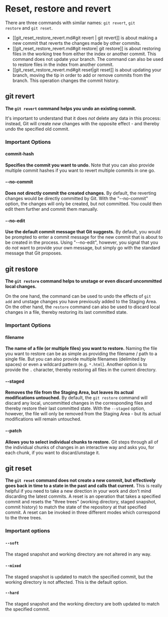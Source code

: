 # Reset, restore and revert

There are three commands with similar names: `git revert`, `git restore` and `git reset`.

- [[git_reset_restore_revert.md#git revert | git revert]] is about making a new commit that reverts the changes made by other commits.
- [[git_reset_restore_revert.md#git restore| git restore]] is about restoring files in the working tree from either the index or another commit. This command does not update your branch. The command can also be used to restore files in the index from another commit.
- [[git_reset_restore_revert.md#git reset|git reset]] is about updating your branch, moving the tip in order to add or remove commits from the branch. This operation changes the commit history.

## git revert
**The `git revert` command helps you undo an existing commit.**

It's important to understand that it does _not_ delete any data in this process: instead, Git will create _new_ changes with the opposite effect - and thereby undo the specified old commit.
### Important Options
#### commit-hash
**Specifies the commit you want to undo.** Note that you can also provide multiple commit hashes if you want to revert multiple commits in one go.
#### --no-commit
**Does not directly commit the created changes.** By default, the reverting changes would be directly committed by Git. With the "--no-commit" option, the changes will only be created, but not committed. You could then edit them further and commit them manually.
#### --no-edit
**Use the default commit message that Git suggests.** By default, you would be prompted to enter a commit message for the new commit that is about to be created in the process. Using "--no-edit", however, you signal that you do _not_ want to provide your own message, but simply go with the standard message that Git proposes.


## git restore
**The `git restore` command helps to unstage or even discard uncommitted local changes.**

On the one hand, the command can be used to undo the effects of `git add` and unstage changes you have previously added to the Staging Area.
On the other hand, the `restore` command can also be used to discard local changes in a file, thereby restoring its last committed state.
### Important Options
#### filename
**The name of a file (or multiple files) you want to restore.** Naming the file you want to restore can be as simple as providing the filename / path to a single file. But you can also provide multiple filenames (delimited by spaces) or even a wildcard pattern (e.g. `*.html`). Another option is to provide the `.` character, thereby restoring all files in the current directory.
#### --staged
**Removes the file from the Staging Area, but leaves its actual modifications untouched.** By default, the `git restore` command will discard any local, uncommitted changes in the corresponding files and thereby restore their last committed state. With the `--staged` option, however, the file will only be removed from the Staging Area - but its actual modifications will remain untouched.
#### --patch
**Allows you to select individual chunks to restore.** Git steps through all of the individual chunks of changes in an interactive way and asks you, for each chunk, if you want to discard/unstage it.


## git reset
**The `git reset` command does not create a new commit, but effectively goes back in time to a state in the past and calls that current.** This is really helpful if you need to take a new direction in your work and don’t mind discarding the latest commits. A reset is an operation that takes a specified commit and resets the "three trees" (working directory, staged snapshot, commit history) to match the state of the repository at that specified commit. A reset can be invoked in three different modes which correspond to the three trees.
### Important options
#### `--soft` 
The staged snapshot and working directory are not altered in any way.
#### `--mixed` 
The staged snapshot is updated to match the specified commit, but the working directory is not affected. This is the default option.
#### `--hard`
The staged snapshot and the working directory are both updated to match the specified commit.